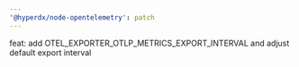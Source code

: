 ```yaml
---
'@hyperdx/node-opentelemetry': patch
---
```


feat: add OTEL_EXPORTER_OTLP_METRICS_EXPORT_INTERVAL and adjust default export interval

